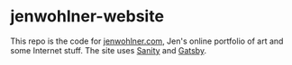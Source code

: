 # jenwohlner-website

This repo is the code for [jenwohlner.com](https://jenwohlner.com/), Jen's online portfolio of art and some Internet stuff. The site uses [Sanity](https://www.sanity.io/) and [Gatsby](https://www.gatsbyjs.org/).

